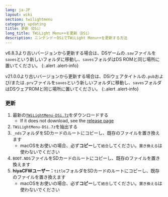 ```yaml
---
lang: ja-JP
layout: wiki
section: twilightmenu
category: updating
title: 更新（DSi）
long_title: TWiLight Menu++を更新（DSi）
description: ニンテンドーDSiでTWiLight Menu++を更新する方法
---
```


v6.8.3より古いバージョンから更新する場合は、DSゲームの`.sav`ファイルを`saves`という新しいフォルダに移動し、`saves`フォルダはDS ROMと同じ場所に置いてください。
{:.alert .alert-info}

v21.0.0より古いバージョンから更新する場合は、DSiウェアタイトルの`.pub`および/または`.prv`ファイルを`saves`という新しいフォルダに移動し、`saves`フォルダはDSウェアROMと同じ場所に置いてください。
{:.alert .alert-info}

### 更新
1. 最新の[`TWiLightMenu-DSi.7z`](https://github.com/DS-Homebrew/TWiLightMenu/releases/latest/download/TWiLightMenu-DSi.7z)をダウンロードする
    - If it does not download, see the [release page](https://github.com/DS-Homebrew/TWiLightMenu/releases/latest)
1. `TWiLightMenu-DSi.7z`を抽出する
1. `_nds`フォルダをSDカードのルートにコピーし、既存のファイルを置き換えます
    - macOSをお使いの場合、必ず**コピー**して`結合`してください。`置き換える`は使わないでください
1. `BOOT.NDS`ファイルをSDカードのルートにコピーし、既存のファイルを置き換えます
1. **hiyaCFWユーザー：**`title`フォルダをSDカードのルートにコピーし、既存のファイルを置き換えます
    - macOSをお使いの場合、必ず**コピー**して`結合`してください。`置き換える`は使わないでください
